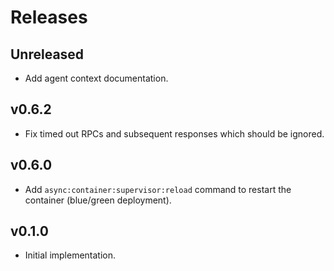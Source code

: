 # Releases

## Unreleased

  - Add agent context documentation.

## v0.6.2

  - Fix timed out RPCs and subsequent responses which should be ignored.

## v0.6.0

  - Add `async:container:supervisor:reload` command to restart the container (blue/green deployment).

## v0.1.0

  - Initial implementation.
